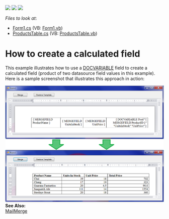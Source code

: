 <!-- default badges list -->
![](https://img.shields.io/endpoint?url=https://codecentral.devexpress.com/api/v1/VersionRange/128609554/11.1.7%2B)
[![](https://img.shields.io/badge/Open_in_DevExpress_Support_Center-FF7200?style=flat-square&logo=DevExpress&logoColor=white)](https://supportcenter.devexpress.com/ticket/details/E3663)
[![](https://img.shields.io/badge/📖_How_to_use_DevExpress_Examples-e9f6fc?style=flat-square)](https://docs.devexpress.com/GeneralInformation/403183)
<!-- default badges end -->
<!-- default file list -->
*Files to look at*:

* [Form1.cs](./CS/Form1.cs) (VB: [Form1.vb](./VB/Form1.vb))
* [ProductsTable.cs](./CS/ProductsTable.cs) (VB: [ProductsTable.vb](./VB/ProductsTable.vb))
<!-- default file list end -->
# How to create a calculated field


<p>This example illustrates how to use a <a href="http://documentation.devexpress.com/#WindowsForms/CustomDocument9721"><u>DOCVARIABLE</u></a> field to create a calculated field (product of two datasource field values in this example). Here is a sample screenshot that illustrates this approach in action:</p><p><img src="https://raw.githubusercontent.com/DevExpress-Examples/how-to-create-a-calculated-field-e3663/11.1.7+/media/008050f9-757a-4fa2-acbe-6f9553faf106.png"><br />
<strong>See Also:</strong><br />
<a href="http://documentation.devexpress.com/#WindowsForms/CustomDocument9330"><u>MailMerge</u></a></p>

<br/>


